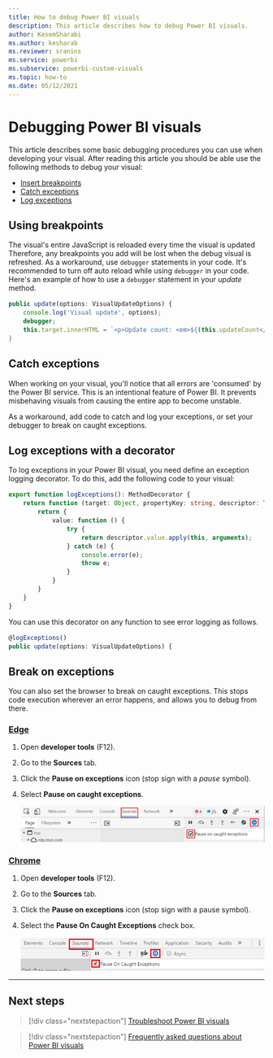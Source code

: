 ```yaml
---
title: How to debug Power BI visuals
description: This article describes how to debug Power BI visuals.
author: KesemSharabi
ms.author: kesharab
ms.reviewer: sranins
ms.service: powerbi
ms.subservice: powerbi-custom-visuals
ms.topic: how-to
ms.date: 05/12/2021
---
```


# Debugging Power BI visuals

This article describes some basic debugging procedures you can use when developing your visual. After reading this article you should be able use the following methods to debug your visual:

* [Insert breakpoints](#using-breakpoints)
* [Catch exceptions](#catch-exceptions)
* [Log exceptions](#log-exceptions-with-a-decorator)

## Using breakpoints

The visual's entire JavaScript is reloaded every time the visual is updated Therefore, any breakpoints you add will be lost when the debug visual is refreshed. As a workaround, use `debugger` statements in your code. It's recommended to turn off auto reload while using `debugger` in your code.
Here's an example of how to use a `debugger` statement in your *update* method.

```typescript
public update(options: VisualUpdateOptions) {
    console.log('Visual update', options);
    debugger;
    this.target.innerHTML = `<p>Update count: <em>${(this.updateCount</em></p>`;
}
```

## Catch exceptions

When working on your visual, you'll notice that all errors are 'consumed' by the Power BI service. This is an intentional feature of Power BI. It prevents misbehaving visuals from causing the entire app to become unstable.

As a workaround, add code to catch and log your exceptions, or set your debugger to break on caught exceptions.

## Log exceptions with a decorator

To log exceptions in your Power BI visual, you need define an exception logging decorator. To do this, add the following code to your visual:

```typescript
export function logExceptions(): MethodDecorator {
    return function (target: Object, propertyKey: string, descriptor: TypedPropertyDescriptor<any>): TypedPropertyDescriptor<any> {
        return {
            value: function () {
                try {
                    return descriptor.value.apply(this, arguments);
                } catch (e) {
                    console.error(e);
                    throw e;
                }
            }
        }
    }
}
```

You can use this decorator on any function to see error logging as follows.

```typescript
@logExceptions()
public update(options: VisualUpdateOptions) {
```

## Break on exceptions

You can also set the browser to break on caught exceptions. This stops code execution wherever an error happens, and allows you to debug from there.

### [Edge](#tab/Edge)

1. Open **developer tools** (F12).
2. Go to the **Sources** tab.
3. Click the **Pause on exceptions** icon (stop sign with a *pause* symbol).
4. Select **Pause on caught exceptions**.

    ![Screenshot shows the Debugger tab with Break on all exceptions selected.](media/visuals-how-to-debug/how-to-debug-edge-2.png)

### [Chrome](#tab/Chrome)

1. Open **developer tools** (F12).
2. Go to the  **Sources** tab.
3. Click the **Pause on exceptions** icon (stop sign with a pause symbol).
4. Select the **Pause On Caught Exceptions** check box.

    ![Screenshot shows Sources tab with Pause On Caught Exceptions selected.](media/visuals-how-to-debug/how-to-debug-chrome.png)

---

## Next steps

> [!div class="nextstepaction"]
> [Troubleshoot Power BI visuals](power-bi-custom-visuals-troubleshoot.md)

> [!div class="nextstepaction"]
> [Frequently asked questions about Power BI visuals](power-bi-custom-visuals-faq.yml#organizational-power-bi-visuals)
